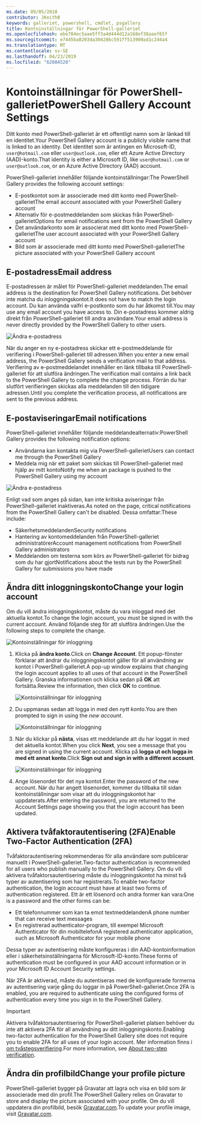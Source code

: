 ```yaml
---
ms.date: 09/05/2018
contributor: JKeithB
keywords: galleriet, powershell, cmdlet, psgallery
title: Kontoinställningar för PowerShell-galleriet
ms.openlocfilehash: ebe784ec5aae5ff3a4d444d12a168ef38aaef65f
ms.sourcegitcommit: e7445ba8203da304286c591ff513900ad1c244a4
ms.translationtype: MT
ms.contentlocale: sv-SE
ms.lasthandoff: 04/23/2019
ms.locfileid: "62084528"
---
```

# <a name="powershell-gallery-account-settings"></a><span data-ttu-id="397a1-103">Kontoinställningar för PowerShell-galleriet</span><span class="sxs-lookup"><span data-stu-id="397a1-103">PowerShell Gallery Account Settings</span></span>

<span data-ttu-id="397a1-104">Ditt konto med PowerShell-galleriet är ett offentligt namn som är länkad till en identitet.</span><span class="sxs-lookup"><span data-stu-id="397a1-104">Your PowerShell Gallery account is a publicly visible name that is linked to an identity.</span></span> <span data-ttu-id="397a1-105">Det identitet som är antingen en Microsoft-ID, `user@hotmail.com` eller `user@outlook.com`, eller ett Azure Active Directory (AAD)-konto.</span><span class="sxs-lookup"><span data-stu-id="397a1-105">That identity is either a Microsoft ID, like `user@hotmail.com` or `user@outlook.com`, or an Azure Active Directory (AAD) account.</span></span>

<span data-ttu-id="397a1-106">PowerShell-galleriet innehåller följande kontoinställningar:</span><span class="sxs-lookup"><span data-stu-id="397a1-106">The PowerShell Gallery provides the following account settings:</span></span>

- <span data-ttu-id="397a1-107">E-postkontot som är associerade med ditt konto med PowerShell-galleriet</span><span class="sxs-lookup"><span data-stu-id="397a1-107">The email account associated with your PowerShell Gallery account</span></span>
- <span data-ttu-id="397a1-108">Alternativ för e-postmeddelanden som skickas från PowerShell-galleriet</span><span class="sxs-lookup"><span data-stu-id="397a1-108">Options for email notifications sent from the PowerShell Gallery</span></span>
- <span data-ttu-id="397a1-109">Det användarkonto som är associerat med ditt konto med PowerShell-galleriet</span><span class="sxs-lookup"><span data-stu-id="397a1-109">The user account associated with your PowerShell Gallery account</span></span>
- <span data-ttu-id="397a1-110">Bild som är associerade med ditt konto med PowerShell-galleriet</span><span class="sxs-lookup"><span data-stu-id="397a1-110">The picture associated with your PowerShell Gallery account</span></span>

## <a name="email-address"></a><span data-ttu-id="397a1-111">E-postadress</span><span class="sxs-lookup"><span data-stu-id="397a1-111">Email address</span></span>

<span data-ttu-id="397a1-112">E-postadressen är målet för PowerShell-galleriet meddelanden.</span><span class="sxs-lookup"><span data-stu-id="397a1-112">The email address is the destination for PowerShell Gallery notifications.</span></span> <span data-ttu-id="397a1-113">Det behöver inte matcha du inloggningskontot.</span><span class="sxs-lookup"><span data-stu-id="397a1-113">It does not have to match the login account.</span></span> <span data-ttu-id="397a1-114">Du kan använda valfri e-postkonto som du har åtkomst till.</span><span class="sxs-lookup"><span data-stu-id="397a1-114">You may use any email account you have access to.</span></span> <span data-ttu-id="397a1-115">Din e-postadress kommer aldrig direkt från PowerShell-galleriet till andra användare.</span><span class="sxs-lookup"><span data-stu-id="397a1-115">Your email address is never directly provided by the PowerShell Gallery to other users.</span></span>

![Ändra e-postadress](../../Images/PSGallery_AcccountEmailAddress.png)

<span data-ttu-id="397a1-117">När du anger en ny e-postadress skickar ett e-postmeddelande för verifiering i PowerShell-galleriet till adressen.</span><span class="sxs-lookup"><span data-stu-id="397a1-117">When you enter a new email address, the PowerShell Gallery sends a verification mail to that address.</span></span> <span data-ttu-id="397a1-118">Verifiering av e-postmeddelandet innehåller en länk tillbaka till PowerShell-galleriet för att slutföra ändringen.</span><span class="sxs-lookup"><span data-stu-id="397a1-118">The verification mail contains a link back to the PowerShell Gallery to complete the change process.</span></span> <span data-ttu-id="397a1-119">Förrän du har slutfört verifieringen skickas alla meddelanden till den tidigare adressen.</span><span class="sxs-lookup"><span data-stu-id="397a1-119">Until you complete the verification process, all notifications are sent to the previous address.</span></span>

## <a name="email-notifications"></a><span data-ttu-id="397a1-120">E-postaviseringar</span><span class="sxs-lookup"><span data-stu-id="397a1-120">Email notifications</span></span>

<span data-ttu-id="397a1-121">PowerShell-galleriet innehåller följande meddelandealternativ:</span><span class="sxs-lookup"><span data-stu-id="397a1-121">PowerShell Gallery provides the following notification options:</span></span>

- <span data-ttu-id="397a1-122">Användarna kan kontakta mig via PowerShell-galleriet</span><span class="sxs-lookup"><span data-stu-id="397a1-122">Users can contact me through the PowerShell Gallery</span></span>
- <span data-ttu-id="397a1-123">Meddela mig när ett paket som skickas till PowerShell-galleriet med hjälp av mitt konto</span><span class="sxs-lookup"><span data-stu-id="397a1-123">Notify me when an package is pushed to the PowerShell Gallery using my account</span></span>

![Ändra e-postadress](../../Images/PSGallery_AccountEmailOptions.png)

<span data-ttu-id="397a1-125">Enligt vad som anges på sidan, kan inte kritiska aviseringar från PowerShell-galleriet inaktiveras.</span><span class="sxs-lookup"><span data-stu-id="397a1-125">As noted on the page, critical notifications from the PowerShell Gallery can't be disabled.</span></span>
<span data-ttu-id="397a1-126">Dessa omfattar:</span><span class="sxs-lookup"><span data-stu-id="397a1-126">These include:</span></span>

- <span data-ttu-id="397a1-127">Säkerhetsmeddelanden</span><span class="sxs-lookup"><span data-stu-id="397a1-127">Security notifications</span></span>
- <span data-ttu-id="397a1-128">Hantering av kontomeddelanden från PowerShell-galleriet administratörer</span><span class="sxs-lookup"><span data-stu-id="397a1-128">Account management notifications from PowerShell Gallery administrators</span></span>
- <span data-ttu-id="397a1-129">Meddelanden om testerna som körs av PowerShell-galleriet för bidrag som du har gjort</span><span class="sxs-lookup"><span data-stu-id="397a1-129">Notifications about the tests run by the PowerShell Gallery for submissions you have made</span></span>

## <a name="change-your-login-account"></a><span data-ttu-id="397a1-130">Ändra ditt inloggningskonto</span><span class="sxs-lookup"><span data-stu-id="397a1-130">Change your login account</span></span>

<span data-ttu-id="397a1-131">Om du vill ändra inloggningskontot, måste du vara inloggad med det aktuella kontot.</span><span class="sxs-lookup"><span data-stu-id="397a1-131">To change the login account, you must be signed in with the current account.</span></span> <span data-ttu-id="397a1-132">Använd följande steg för att slutföra ändringen.</span><span class="sxs-lookup"><span data-stu-id="397a1-132">Use the following steps to complete the change.</span></span>

![Kontoinställningar för inloggning](../../Images/PSGallery_LoginAccountSettings.png)

1. <span data-ttu-id="397a1-134">Klicka på **ändra konto**.</span><span class="sxs-lookup"><span data-stu-id="397a1-134">Click on **Change Account**.</span></span> <span data-ttu-id="397a1-135">Ett popup-fönster förklarar att ändrar du inloggningskontot gäller för all användning av kontot i PowerShell-galleriet.</span><span class="sxs-lookup"><span data-stu-id="397a1-135">A pop-up window explains that changing the login account applies to all uses of that account in the PowerShell Gallery.</span></span> <span data-ttu-id="397a1-136">Granska informationen och klicka sedan på **OK** att fortsätta.</span><span class="sxs-lookup"><span data-stu-id="397a1-136">Review the information, then click **OK** to continue.</span></span>

   ![Kontoinställningar för inloggning](../../Images/PSGallery_LoginAccountChange-1.png)

2. <span data-ttu-id="397a1-138">Du uppmanas sedan att logga in med den _nytt konto_.</span><span class="sxs-lookup"><span data-stu-id="397a1-138">You are then prompted to sign in using the _new account_.</span></span>

   ![Kontoinställningar för inloggning](../../Images/PSGallery_LoginAccountChange-2.png)

3. <span data-ttu-id="397a1-140">När du klickar på **nästa**, visas ett meddelande att du har loggat in med det aktuella kontot.</span><span class="sxs-lookup"><span data-stu-id="397a1-140">When you click **Next**, you see a message that you are signed in using the current account.</span></span>
   <span data-ttu-id="397a1-141">Klicka på **logga ut och logga in med ett annat konto**.</span><span class="sxs-lookup"><span data-stu-id="397a1-141">Click **Sign out and sign in with a different account**.</span></span>

   ![Kontoinställningar för inloggning](../../Images/PSGallery_LoginAccountChange-3.png)

4. <span data-ttu-id="397a1-143">Ange lösenordet för det nya kontot.</span><span class="sxs-lookup"><span data-stu-id="397a1-143">Enter the password of the new account.</span></span> <span data-ttu-id="397a1-144">När du har angett lösenordet, kommer du tillbaka till sidan kontoinställningar som visar att du inloggningskontot har uppdaterats.</span><span class="sxs-lookup"><span data-stu-id="397a1-144">After entering the password, you are returned to the Account Settings page showing you that the login account has been updated.</span></span>


## <a name="enable-two-factor-authentication-2fa"></a><span data-ttu-id="397a1-145">Aktivera tvåfaktorautentisering (2FA)</span><span class="sxs-lookup"><span data-stu-id="397a1-145">Enable Two-Factor Authentication (2FA)</span></span>

<span data-ttu-id="397a1-146">Tvåfaktorautentisering rekommenderas för alla användare som publicerar manuellt i PowerShell-galleriet.</span><span class="sxs-lookup"><span data-stu-id="397a1-146">Two-factor authentication is recommended for all users who publish manually to the PowerShell Gallery.</span></span> <span data-ttu-id="397a1-147">Om du vill aktivera tvåfaktorsautentisering måste du inloggningskontot ha minst två typer av autentisering som har registrerats.</span><span class="sxs-lookup"><span data-stu-id="397a1-147">To enable two-factor authentication, the login account must have at least two forms of authentication registered.</span></span> <span data-ttu-id="397a1-148">Ett är ett lösenord och andra former kan vara:</span><span class="sxs-lookup"><span data-stu-id="397a1-148">One is a password and the other forms can be:</span></span>

- <span data-ttu-id="397a1-149">Ett telefonnummer som kan ta emot textmeddelanden</span><span class="sxs-lookup"><span data-stu-id="397a1-149">A phone number that can receive text messages</span></span>
- <span data-ttu-id="397a1-150">En registrerad authenticator-program, till exempel Microsoft Authenticator för din mobiltelefon</span><span class="sxs-lookup"><span data-stu-id="397a1-150">A registered authenticator application, such as Microsoft Authenticator for your mobile phone</span></span>

<span data-ttu-id="397a1-151">Dessa typer av autentisering måste konfigureras i din AAD-kontoinformation eller i säkerhetsinställningarna för Microsoft-ID-konto.</span><span class="sxs-lookup"><span data-stu-id="397a1-151">These forms of authentication must be configured in your AAD account information or in your Microsoft ID Account Security settings.</span></span>

<span data-ttu-id="397a1-152">När 2FA är aktiverad, måste du autentiseras med de konfigurerade formerna av autentisering varje gång du loggar in på PowerShell-galleriet.</span><span class="sxs-lookup"><span data-stu-id="397a1-152">Once 2FA is enabled, you are required to authenticate using the configured forms of authentication every time you sign in to the PowerShell Gallery.</span></span>

> [!IMPORTANT]
> <span data-ttu-id="397a1-153">Aktivera tvåfaktorsautentisering för PowerShell-galleriet platsen behöver du inte att aktivera 2FA för all användning av ditt inloggningskonto.</span><span class="sxs-lookup"><span data-stu-id="397a1-153">Enabling two-factor authentication for the PowerShell Gallery site does not require you to enable 2FA for all uses of your login account.</span></span> <span data-ttu-id="397a1-154">Mer information finns i [om tvåstegsverifiering](https://support.microsoft.com/help/12408/microsoft-account-about-two-step-verification).</span><span class="sxs-lookup"><span data-stu-id="397a1-154">For more information, see [About two-step verification](https://support.microsoft.com/help/12408/microsoft-account-about-two-step-verification).</span></span>

## <a name="change-your-profile-picture"></a><span data-ttu-id="397a1-155">Ändra din profilbild</span><span class="sxs-lookup"><span data-stu-id="397a1-155">Change your profile picture</span></span>

<span data-ttu-id="397a1-156">PowerShell-galleriet bygger på Gravatar att lagra och visa en bild som är associerade med din profil.</span><span class="sxs-lookup"><span data-stu-id="397a1-156">The PowerShell Gallery relies on Gravatar to store and display the picture associated with your profile.</span></span> <span data-ttu-id="397a1-157">Om du vill uppdatera din profilbild, besök [Gravatar.com](http://www.gravatar.com/).</span><span class="sxs-lookup"><span data-stu-id="397a1-157">To update your profile image, visit [Gravatar.com](http://www.gravatar.com/).</span></span>
